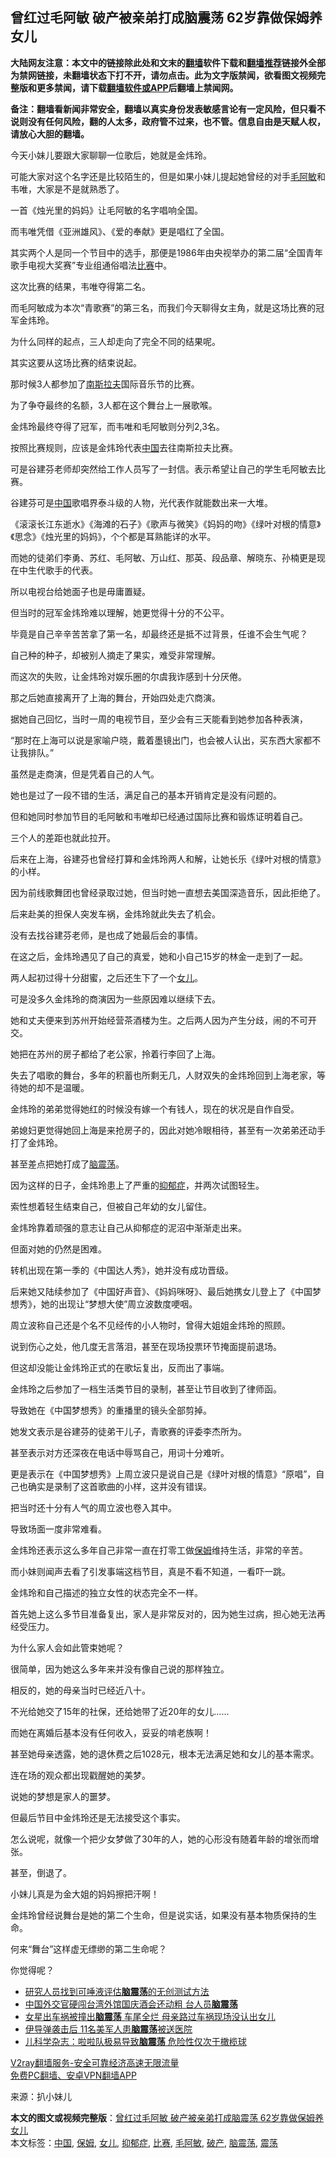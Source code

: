  <h2>曾红过毛阿敏 破产被亲弟打成脑震荡 62岁靠做保姆养女儿</h2> <p class="notice"><b>大陆网友注意：本文中的链接除此处和文末的<a href="https://github.com/bannedbook/fanqiang" >翻墙</a>软件下载和<a href="https://github.com/killgcd/justmysocks/blob/master/README.md">翻墙推荐</a>链接外全部为禁网链接，未翻墙状态下打不开，请勿点击。此为文字版禁闻，欲看图文视频完整版和更多禁闻，请下载<a href="https://github.com/bannedbook/fanqiang">翻墙软件或APP</a>后翻墙上禁闻网。</p><p>备注：翻墙看新闻非常安全，翻墙以真实身份发表敏感言论有一定风险，但只看不说则没有任何风险，翻的人太多，政府管不过来，也不管。信息自由是天赋人权，请放心大胆的翻墙。</b></p>  <div class="entry"> <p>今天小妹儿要跟大家聊聊一位歌后，她就是金炜玲。</p> <p></p> <p>可能大家对这个名字还是比较陌生的，但是如果小妹儿提起她曾经的对手<a href="https://www.bannedbook.org/bnews/tag/%e6%af%9b%e9%98%bf%e6%95%8f/" class="st_tag internal_tag" rel="tag" title="标签 毛阿敏 下的日志">毛阿敏</a>和韦唯，大家是不是就熟悉了。</p> <p></p> <p>一首《烛光里的妈妈》让毛阿敏的名字唱响全国。</p> <p></p> <p>而韦唯凭借《亚洲雄风》、《爱的奉献》更是唱红了全国。</p> <p></p> <p>其实两个人是同一个节目中的选手，那便是1986年由央视举办的第二届“全国青年歌手电视大奖赛”专业组通俗唱法<a href="https://www.bannedbook.org/bnews/tag/%E6%AF%94%E8%B5%9B/" class="st_tag internal_tag" rel="tag" title="标签 比赛 下的日志">比赛</a>中。</p> <p>这次比赛的结果，韦唯夺得第二名。</p> <p></p> <p>而毛阿敏成为本次“青歌赛”的第三名，而我们今天聊得女主角，就是这场比赛的冠军金炜玲。</p> <p></p> <p>为什么同样的起点，三人却走向了完全不同的结果呢。</p> <p>其实这要从这场比赛的结束说起。</p> <p>那时候3人都参加了<span class='wp_keywordlink'><a href="https://www.bannedbook.org/forum2/topic1341.html" title="南斯拉夫的实验 1948-1974" target="_blank">南斯拉夫</a></span>国际音乐节的比赛。</p> <p></p> <p>为了争夺最终的名额，3人都在这个舞台上一展歌喉。</p> <p></p> <p>金炜玲最终夺得了冠军，而韦唯和毛阿敏则分列2,3名。</p> <p>按照比赛规则，应该是金炜玲代表<span class='wp_keywordlink_affiliate'><a href="https://www.bannedbook.org/" title="中国" target="_blank">中国</a></span>去往南斯拉夫比赛。</p> <p></p> <p>可是谷建芬老师却突然给工作人员写了一封信。表示希望让自己的学生毛阿敏去比赛。</p> <p></p> <p>谷建芬可是<a href="https://www.bannedbook.org/bnews/tag/%E4%B8%AD%E5%9B%BD/" class="st_tag internal_tag" rel="tag" title="标签 中国 下的日志">中国</a>歌唱界泰斗级的人物，光代表作就能数出来一大堆。</p> <p>《滚滚长江东逝水》《海滩的石子》《歌声与微笑》《妈妈的吻》《绿叶对根的情意》《思念》《烛光里的妈妈》，个个都是耳熟能详的水平。</p> <p></p>  <p>而她的徒弟们李勇、苏红、毛阿敏、万山红、那英、段品章、解晓东、孙楠更是现在中生代歌手的代表。</p> <p></p> <p>所以电视台给她面子也是毋庸置疑。</p> <p>但当时的冠军金炜玲难以理解，她更觉得十分的不公平。</p> <p></p> <p>毕竟是自己辛辛苦苦拿了第一名，却最终还是抵不过背景，任谁不会生气呢？</p> <p>自己种的种子，却被别人摘走了果实，难受非常理解。</p> <p></p> <p>而这次的失败，让金炜玲对娱乐圈的尔虞我诈感到十分厌倦。</p> <p>那之后她直接离开了上海的舞台，开始四处走穴商演。</p> <p></p> <p>据她自己回忆，当时一周的电视节目，至少会有三天能看到她参加各种表演，</p> <p>“那时在上海可以说是家喻户晓，戴着墨镜出门，也会被人认出，买东西大家都不让我排队。”</p> <p></p> <p>虽然是走商演，但是凭着自己的人气。</p> <p>她也是过了一段不错的生活，满足自己的基本开销肯定是没有问题的。</p> <p>但和她同时参加节目的毛阿敏和韦唯却已经通过国际比赛和锻炼证明着自己。</p> <p></p> <p>三个人的差距也就此拉开。</p> <p>后来在上海，谷建芬也曾经打算和金炜玲两人和解，让她长乐《绿叶对根的情意》的小样。</p> <p>因为前线歌舞团也曾经录取过她，但当时她一直想去美国深造音乐，因此拒绝了。</p> <p></p> <p>后来赴美的担保人突发车祸，金炜玲就此失去了机会。</p> <p>没有去找谷建芬老师，是也成了她最后会的事情。</p> <p>在这之后，金炜玲遇见了自己的真爱，她和小自己15岁的林金一走到了一起。</p> <p></p> <p>两人起初过得十分甜蜜，之后还生下了一个<a href="https://www.bannedbook.org/bnews/tag/%e5%a5%b3%e5%84%bf/" class="st_tag internal_tag" rel="tag" title="标签 女儿 下的日志">女儿</a>。</p>  <p>可是没多久金炜玲的商演因为一些原因难以继续下去。</p> <p></p> <p>她和丈夫便来到苏州开始经营茶酒楼为生。之后两人因为产生分歧，闹的不可开交。</p> <p>她把在苏州的房子都给了老公家，拎着行李回了上海。</p> <p></p> <p>失去了唱歌的舞台，多年的积蓄也所剩无几，人财双失的金炜玲回到上海老家，等待她的却不是温暖。</p> <p>金炜玲的弟弟觉得她红的时候没有嫁一个有钱人，现在的状况是自作自受。</p> <p></p> <p>弟媳妇更觉得她回上海是来抢房子的，因此对她冷眼相待，甚至有一次弟弟还动手打了金炜玲。</p> <p>甚至差点把她打成了<a href="https://www.bannedbook.org/bnews/tag/%E8%84%91%E9%9C%87%E8%8D%A1/" class="st_tag internal_tag" rel="tag" title="标签 脑震荡 下的日志">脑震荡</a>。</p> <p>因为这样的日子，金炜玲患上了严重的<a href="https://www.bannedbook.org/bnews/tag/%e6%8a%91%e9%83%81%e7%97%87/" class="st_tag internal_tag" rel="tag" title="标签 抑郁症 下的日志">抑郁症</a>，并两次试图轻生。</p> <p></p> <p>索性想着轻生结束自己，但被自己年幼的女儿留住。</p> <p>金炜玲靠着顽强的意志让自己从抑郁症的泥沼中渐渐走出来。</p> <p></p> <p>但面对她的仍然是困难。</p> <p>转机出现在第一季的《中国达人秀》，她并没有成功晋级。</p> <p>后来她又陆续参加了《中国好声音》、《妈妈咪呀》、最后她携女儿登上了《中国梦想秀》，她的出现让“梦想大使”周立波数度哽咽。</p> <p></p> <p>周立波称自己还是个名不见经传的小人物时，曾得大姐姐金炜玲的照顾。</p> <p>说到伤心之处，他几度无言落泪，甚至在现场投票环节掩面提前退场。</p> <p>但这却没能让金炜玲正式的在歌坛复出，反而出了事端。</p> <p></p> <p>金炜玲之后参加了一档生活类节目的录制，甚至让节目收到了律师函。</p> <p>导致她在《中国梦想秀》的重播里的镜头全部剪掉。</p> <p>她发文表示是谷建芬的徒弟干儿子，青歌赛的评委李杰所为。</p> <p>甚至表示对方还深夜在电话中辱骂自己，用词十分难听。</p>  <p>更是表示在《中国梦想秀》上周立波只是说自己是《绿叶对根的情意》“原唱”，自己也确实是录制了这首歌曲的小样，这并没有错误。</p> <p>把当时还十分有人气的周立波也卷入其中。</p> <p>导致场面一度非常难看。</p> <p></p> <p>金炜玲还表示这么多年自己非常一直在打零工做<a href="https://www.bannedbook.org/bnews/tag/%e4%bf%9d%e5%a7%86/" class="st_tag internal_tag" rel="tag" title="标签 保姆 下的日志">保姆</a>维持生活，非常的辛苦。</p> <p>而小妹则闻声去看了引发事端这档节目，真是不看不知道，一看吓一跳。</p> <p>金炜玲和自己描述的独立女性的状态完全不一样。</p> <p>首先她上这么多节目准备复出，家人是非常反对的，因为她生过病，担心她无法再经受压力。</p> <p></p> <p>为什么家人会如此管束她呢？</p> <p>很简单，因为她这么多年来并没有像自己说的那样独立。</p> <p></p> <p>相反的，她的母亲当时已经近八十。</p> <p>不光给她交了15年的社保，还给她带了近20年的女儿&#8230;&#8230;</p> <p></p> <p>而她在离婚后基本没有任何收入，妥妥的啃老族啊！</p> <p>甚至她母亲透露，她的退休费之后1028元，根本无法满足她和女儿的基本需求。</p> <p>连在场的观众都出现戳醒她的美梦。</p> <p>说她的梦想是家人的噩梦。</p> <p>但最后节目中金炜玲还是无法接受这个事实。</p> <p></p> <p>怎么说呢，就像一个把少女梦做了30年的人，她的心形没有随着年龄的增张而增张。</p> <p>甚至，倒退了。</p> <p>小妹儿真是为金大姐的妈妈擦把汗啊！</p> <p></p> <p>金炜玲曾经说舞台是她的第二个生命，但是说实话，如果没有基本物质保持的生命。</p> <p>何来“舞台”这样虚无缥缈的第二生命呢？</p>  <p>你觉得呢？</p> <ul class='op-related-articles' title='相关阅读'> <li><a href='https://www.bannedbook.org/bnews/cnnews/20201111/1429123.html' target='_blank'>研究人员找到可唾液评估<b>脑震荡</b>的无创测试方法</a></li> <li><a href='https://www.bannedbook.org/bnews/headline/20201019/1416556.html' target='_blank'>中国外交官硬闯台湾外馆国庆酒会还动粗 台人员<b>脑震荡</b></a></li> <li><a href='https://www.bannedbook.org/bnews/yule/20200521/1331759.html' target='_blank'>女星出车祸被撞出<b>脑震荡</b> 车尾全烂 母亲路过车祸现场没认出女儿</a></li> <li><a href='https://www.bannedbook.org/bnews/worldnews/usa/20200118/1260775.html' target='_blank'>伊导弹袭击后 11名美军人患<b>脑震荡</b>被送医院</a></li> <li><a href='https://www.bannedbook.org/bnews/health/20191026/1213126.html' target='_blank'>儿科学杂志：啦啦队极易导致<b>脑震荡</b> 危险性仅次于橄榄球</a></li> </ul> <p class="texttj"> <a href="https://www.bannedbook.org/forum23/topic22702.html" target="_blank">V2ray翻墙服务-安全可靠经济高速无限流量</a><br/> <a href="https://github.com/bannedbook/fanqiang/wiki/%E7%A6%81%E9%97%BB%E7%BD%91%E5%AE%89%E5%8D%93%E7%BF%BB%E5%A2%99%E6%96%B0%E9%97%BBAPP" target="_blank">免费PC翻墙、安卓VPN翻墙APP</a></p><p> 来源：扒小妹儿 </p><a name='sharetosocial'></a>       <div><b>本文的图文或视频完整版</b>：<a href='https://www.bannedbook.org/bnews/yule/20201118/1432868.html'>曾红过毛阿敏 破产被亲弟打成脑震荡 62岁靠做保姆养女儿</a></div>  </div><!--END ENTRY--> <div class="postfooter"> <div>本文标签：<a href="https://www.bannedbook.org/bnews/tag/%E4%B8%AD%E5%9B%BD/" rel="tag">中国</a>, <a href="https://www.bannedbook.org/bnews/tag/%e4%bf%9d%e5%a7%86/" rel="tag">保姆</a>, <a href="https://www.bannedbook.org/bnews/tag/%e5%a5%b3%e5%84%bf/" rel="tag">女儿</a>, <a href="https://www.bannedbook.org/bnews/tag/%e6%8a%91%e9%83%81%e7%97%87/" rel="tag">抑郁症</a>, <a href="https://www.bannedbook.org/bnews/tag/%E6%AF%94%E8%B5%9B/" rel="tag">比赛</a>, <a href="https://www.bannedbook.org/bnews/tag/%e6%af%9b%e9%98%bf%e6%95%8f/" rel="tag">毛阿敏</a>, <a href="https://www.bannedbook.org/bnews/tag/%e7%a0%b4%e4%ba%a7/" rel="tag">破产</a>, <a href="https://www.bannedbook.org/bnews/tag/%E8%84%91%E9%9C%87%E8%8D%A1/" rel="tag">脑震荡</a>, <a href="https://www.bannedbook.org/bnews/tag/%E9%9C%87%E8%8D%A1/" rel="tag">震荡</a></div>  </div><!--END POSTFOOTER--> 